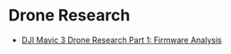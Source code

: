 # Drone Research
- [DJI Mavic 3 Drone Research Part 1: Firmware Analysis](https://www.nozominetworks.com/blog/dji-mavic-3-drone-research-part-1-firmware-analysis/)
